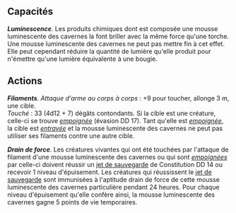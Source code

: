 ## Capacités
_**Luminescence**_. Les produits chimiques dont est composée une mousse luminescente des cavernes la font briller avec la même force qu'une torche. Une mousse luminescente des cavernes ne peut pas mettre fin à cet effet. Elle peut cependant réduire la quantité de lumière qu'elle produit pour n'émettre qu'une lumière équivalente à une bougie.

## Actions
_**Filaments**_. _Attaque d'arme au corps à corps_ : +9 pour toucher, allonge 3 m, une cible.  
_Touché_ : 33 (4d12 + 7) dégâts contondants. Si la cible est une créature, celle-ci se trouve [_empoignée_](/gerer-la-sante-du-personnage/#empoigne) (évasion DD 17). Tant qu'elle est [_empoignée_](/gerer-la-sante-du-personnage/#empoigne), la cible est [_entravée_](/gerer-la-sante-du-personnage/#entrave) et la mousse luminescente des cavernes ne peut pas utiliser ses filaments contre une autre cible.

_**Drain de force**_. Les créatures vivantes qui ont été touchées par l'attaque de filament d'une mousse luminescente des cavernes ou qui sont [_empoignées_](/gerer-la-sante-du-personnage/#empoigne) par celle-ci doivent réussir un [jet de sauvegarde](/utiliser-les-caracteristiques/#jets-de-sauvegarde) de Constitution DD 14 ou recevoir 1 niveau d'épuisement. Les créatures qui réussissent le [jet de sauvegarde](/utiliser-les-caracteristiques/#jets-de-sauvegarde) sont immunisées à l'aptitude drain de force de cette mousse luminescente des cavernes particulière pendant 24 heures. Pour chaque niveau d'épuisement qu'elle confère ainsi, la mousse luminescente des cavernes gagne 5 points de vie temporaires.

